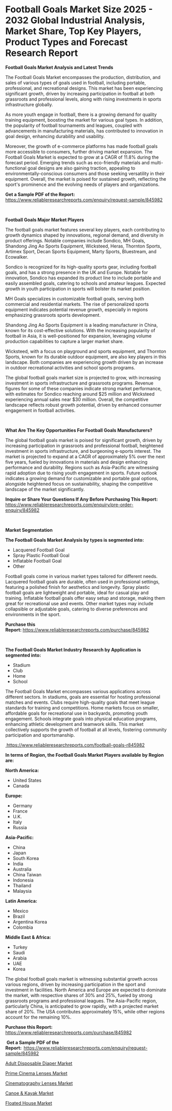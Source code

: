<p><h1>Football Goals Market Size 2025 - 2032 Global Industrial Analysis, Market Share, Top Key Players, Product Types and Forecast Research Report</h1></p><p><strong>Football Goals Market Analysis and Latest Trends</strong></p>
<p><p>The Football Goals Market encompasses the production, distribution, and sales of various types of goals used in football, including portable, professional, and recreational designs. This market has been experiencing significant growth, driven by increasing participation in football at both grassroots and professional levels, along with rising investments in sports infrastructure globally. </p><p>As more youth engage in football, there is a growing demand for quality training equipment, boosting the market for various goal types. In addition, the popularity of football tournaments and leagues, coupled with advancements in manufacturing materials, has contributed to innovation in goal design, enhancing durability and usability.</p><p>Moreover, the growth of e-commerce platforms has made football goals more accessible to consumers, further driving market expansion. The Football Goals Market is expected to grow at a CAGR of 11.8% during the forecast period. Emerging trends such as eco-friendly materials and multi-functional goal designs are also gaining traction, appealing to environmentally-conscious consumers and those seeking versatility in their equipment. Overall, the market is poised for sustained growth, reflecting the sport's prominence and the evolving needs of players and organizations.</p></p>
<p><strong>Get a Sample PDF of the Report:&nbsp;</strong> <a href="https://www.reliableresearchreports.com/enquiry/request-sample/845982?utm_campaign=121&utm_medium=2&utm_source=Github&utm_content=ia&utm_term=08022025&utm_id=football-goals">https://www.reliableresearchreports.com/enquiry/request-sample/845982</a></p>
<p>&nbsp;</p>
<p><strong>Football Goals Major Market Players</strong></p>
<p><p>The football goals market features several key players, each contributing to growth dynamics shaped by innovations, regional demand, and diversity in product offerings. Notable companies include Sondico, MH Goals, Shandong Jing Ao Sports Equipment, Wicksteed, Heras, Thornton Sports, Artimex Sport, Decan Sports Equipment, Marty Sports, Bluestream, and Ecowalker.</p><p>Sondico is recognized for its high-quality sports gear, including football goals, and has a strong presence in the UK and Europe. Notable for innovation, Sondico has expanded its product line to include portable and easily assembled goals, catering to schools and amateur leagues. Expected growth in youth participation in sports will bolster its market position.</p><p>MH Goals specializes in customizable football goals, serving both commercial and residential markets. The rise of personalized sports equipment indicates potential revenue growth, especially in regions emphasizing grassroots sports development. </p><p>Shandong Jing Ao Sports Equipment is a leading manufacturer in China, known for its cost-effective solutions. With the increasing popularity of football in Asia, it is well-positioned for expansion, leveraging volume production capabilities to capture a larger market share.</p><p>Wicksteed, with a focus on playground and sports equipment, and Thornton Sports, known for its durable outdoor equipment, are also key players in this landscape. Both companies are experiencing growth driven by an increase in outdoor recreational activities and school sports programs.</p><p>The global football goals market size is projected to grow, with increasing investment in sports infrastructure and grassroots programs. Revenue figures for some of these companies indicate strong market performance, with estimates for Sondico reaching around $25 million and Wicksteed experiencing annual sales near $30 million. Overall, the competitive landscape reflects robust growth potential, driven by enhanced consumer engagement in football activities.</p></p>
<p>&nbsp;</p>
<p><strong>What Are The Key Opportunities For Football Goals Manufacturers?</strong></p>
<p><p>The global football goals market is poised for significant growth, driven by increasing participation in grassroots and professional football, heightened investment in sports infrastructure, and burgeoning e-sports interest. The market is projected to expand at a CAGR of approximately 5% over the next five years, fueled by innovations in materials and design enhancing performance and durability. Regions such as Asia-Pacific are witnessing rapid adoption due to rising youth engagement in sports. Future outlook indicates a growing demand for customizable and portable goal options, alongside heightened focus on sustainability, shaping the competitive landscape of the market significantly.</p></p>
<p><strong>Inquire or Share Your Questions If Any Before Purchasing This Report:</strong> <a href="https://www.reliableresearchreports.com/enquiry/pre-order-enquiry/845982?utm_campaign=121&utm_medium=2&utm_source=Github&utm_content=ia&utm_term=08022025&utm_id=football-goals">https://www.reliableresearchreports.com/enquiry/pre-order-enquiry/845982</a></p>
<p>&nbsp;</p>
<p><strong>Market Segmentation</strong></p>
<p><strong>The Football Goals Market Analysis by types is segmented into:</strong></p>
<p><ul><li>Lacquered Football Goal</li><li>Spray Plastic Football Goal</li><li>Inflatable Football Goal</li><li>Other</li></ul></p>
<p><p>Football goals come in various market types tailored for different needs. Lacquered football goals are durable, often used in professional settings, featuring a polished finish for aesthetics and longevity. Spray plastic football goals are lightweight and portable, ideal for casual play and training. Inflatable football goals offer easy setup and storage, making them great for recreational use and events. Other market types may include collapsible or adjustable goals, catering to diverse preferences and environments in the sport.</p></p>
<p><strong>Purchase this Report:&nbsp;</strong><a href="https://www.reliableresearchreports.com/purchase/845982?utm_campaign=121&utm_medium=2&utm_source=Github&utm_content=ia&utm_term=08022025&utm_id=football-goals">https://www.reliableresearchreports.com/purchase/845982</a></p>
<p>&nbsp;</p>
<p><strong>The Football Goals Market Industry Research by Application is segmented into:</strong></p>
<p><ul><li>Stadium</li><li>Club</li><li>Home</li><li>School</li></ul></p>
<p><p>The Football Goals Market encompasses various applications across different sectors. In stadiums, goals are essential for hosting professional matches and events. Clubs require high-quality goals that meet league standards for training and competitions. Home markets focus on smaller, affordable goals for recreational use in backyards, promoting youth engagement. Schools integrate goals into physical education programs, enhancing athletic development and teamwork skills. This market collectively supports the growth of football at all levels, fostering community participation and sportsmanship.</p></p>
<p><a href="https://www.reliableresearchreports.com/football-goals-r845982?utm_campaign=121&utm_medium=2&utm_source=Github&utm_content=ia&utm_term=08022025&utm_id=football-goals">&nbsp;https://www.reliableresearchreports.com/football-goals-r845982</a></p>
<p><strong>In terms of Region, the Football Goals Market Players available by Region are:</strong></p>
<p>
    <p> <strong> North America: </strong>
        <ul>
            <li>United States</li>
            <li>Canada</li>
        </ul>
        </p> 
    <p> <strong> Europe: </strong>
        <ul>
            <li>Germany</li>
            <li>France</li>
            <li>U.K.</li>
            <li>Italy</li>
            <li>Russia</li>
        </ul>
        </p> 
    <p> <strong> Asia-Pacific: </strong>
        <ul>
            <li>China</li>
            <li>Japan</li>
            <li>South Korea</li>
            <li>India</li>
            <li>Australia</li>
            <li>China Taiwan</li>
            <li>Indonesia</li>
            <li>Thailand</li>
            <li>Malaysia</li>
        </ul>
        </p> 
    <p> <strong> Latin America: </strong>
        <ul>
            <li>Mexico</li>
            <li>Brazil</li>
            <li>Argentina Korea</li>
            <li>Colombia</li>
        </ul>
        </p> 
    <p> <strong> Middle East & Africa: </strong>
        <ul>
            <li>Turkey</li>
            <li>Saudi</li>
            <li>Arabia</li>
            <li>UAE</li>
            <li>Korea</li>
        </ul>
    </p>
    </p>
<p><p>The global football goals market is witnessing substantial growth across various regions, driven by increasing participation in the sport and investment in facilities. North America and Europe are expected to dominate the market, with respective shares of 30% and 25%, fueled by strong grassroots programs and professional leagues. The Asia-Pacific region, particularly China, is anticipated to grow rapidly, with a projected market share of 20%. The USA contributes approximately 15%, while other regions account for the remaining 10%.</p></p>
<p><strong>Purchase this Report: </strong><a href="https://www.reliableresearchreports.com/purchase/845982?utm_campaign=121&utm_medium=2&utm_source=Github&utm_content=ia&utm_term=08022025&utm_id=football-goals">https://www.reliableresearchreports.com/purchase/845982</a></p>
<p>&nbsp;<strong>Get a Sample PDF of the Report:&nbsp;&nbsp;</strong><a href="https://www.reliableresearchreports.com/enquiry/request-sample/845982?utm_campaign=121&utm_medium=2&utm_source=Github&utm_content=ia&utm_term=08022025&utm_id=football-goals">https://www.reliableresearchreports.com/enquiry/request-sample/845982</a></p>
<p><strong></strong></p>
<p><p><a href="https://github.com/djembashote/Market-Research-Report-List-1/blob/main/adult-disposable-diaper-market.md?utm_campaign=121&utm_medium=2&utm_source=Github&utm_content=ia&utm_term=08022025&utm_id=football-goals">Adult Disposable Diaper Market</a></p><p><a href="https://github.com/philaphindo/Market-Research-Report-List-1/blob/main/prime-cinema-lenses-market.md?utm_campaign=121&utm_medium=2&utm_source=Github&utm_content=ia&utm_term=08022025&utm_id=football-goals">Prime Cinema Lenses Market</a></p><p><a href="https://github.com/aiexisaliwan/Market-Research-Report-List-1/blob/main/cinematography-lenses-market.md?utm_campaign=121&utm_medium=2&utm_source=Github&utm_content=ia&utm_term=08022025&utm_id=football-goals">Cinematography Lenses Market</a></p><p><a href="https://github.com/vjorelaclliv/Market-Research-Report-List-1/blob/main/canoe-kayak-market.md?utm_campaign=121&utm_medium=2&utm_source=Github&utm_content=ia&utm_term=08022025&utm_id=football-goals">Canoe & Kayak Market</a></p><p><a href="https://github.com/xtysizov/Market-Research-Report-List-1/blob/main/floated-house-market.md?utm_campaign=121&utm_medium=2&utm_source=Github&utm_content=ia&utm_term=08022025&utm_id=football-goals">Floated House Market</a></p></p>